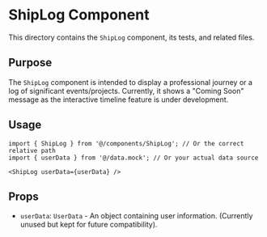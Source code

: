 # ShipLog Component

This directory contains the `ShipLog` component, its tests, and related files.

## Purpose

The `ShipLog` component is intended to display a professional journey or a log of significant events/projects. Currently, it shows a "Coming Soon" message as the interactive timeline feature is under development.

## Usage

```tsx
import { ShipLog } from '@/components/ShipLog'; // Or the correct relative path
import { userData } from '@/data.mock'; // Or your actual data source

<ShipLog userData={userData} />
```

## Props

- `userData`: `UserData` - An object containing user information. (Currently unused but kept for future compatibility). 